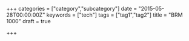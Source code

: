 +++
categories = ["category","subcategory"]
date = "2015-05-28T00:00:00Z"
keywords = ["tech"]
tags = ["tag1","tag2"]
title = "BRM 1000"
draft = true

+++

<!--more-->
